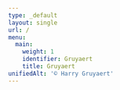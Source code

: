 ```yaml
---
type: _default
layout: single
url: /
menu:
  main:
    weight: 1
    identifier: Gruyaert
    title: Gruyaert
unifiedAlt: '© Harry Gruyaert'
---
```

